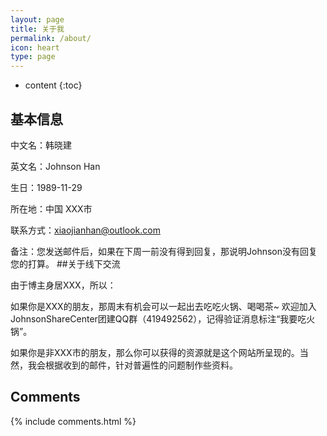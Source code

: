 ```yaml
---
layout: page
title: 关于我
permalink: /about/
icon: heart
type: page
---
```


* content
{:toc}


## 基本信息
中文名：韩晓建

英文名：Johnson Han

生日：1989-11-29

所在地：中国 XXX市 

联系方式：xiaojianhan@outlook.com

备注：您发送邮件后，如果在下周一前没有得到回复，那说明Johnson没有回复您的打算。
##关于线下交流

由于博主身居XXX，所以：

如果你是XXX的朋友，那周末有机会可以一起出去吃吃火锅、喝喝茶~ 欢迎加入JohnsonShareCenter团建QQ群（419492562），记得验证消息标注“我要吃火锅”。

如果你是非XXX市的朋友，那么你可以获得的资源就是这个网站所呈现的。当然，我会根据收到的邮件，针对普遍性的问题制作些资料。



## Comments

{% include comments.html %}
